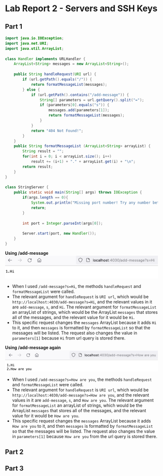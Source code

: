 # Lab Report 2 - Servers and SSH Keys
## Part 1
```java
import java.io.IOException;
import java.net.URI;
import java.util.ArrayList;

class Handler implements URLHandler {
    ArrayList<String> messages = new ArrayList<String>();

    public String handleRequest(URI url) {
        if (url.getPath().equals("/")) {
            return formatMessageList(messages);
        } else {
            if (url.getPath().contains("/add-message")) {
                String[] parameters = url.getQuery().split("=");
                if (parameters[0].equals("s")) {
                    messages.add(parameters[1]);
                    return formatMessageList(messages);
                }
            }
            return "404 Not Found!";
        }
    }
    public String formatMessageList (ArrayList<String> arrayList) {
        String result = "";
        for(int i = 0; i < arrayList.size(); i++) 
            result += (i+1) + "." + arrayList.get(i) + "\n";    
        return result;
    }    
}

class StringServer {
    public static void main(String[] args) throws IOException {
        if(args.length == 0){
            System.out.println("Missing port number! Try any number between 1024 to 49151");
            return;
        }

        int port = Integer.parseInt(args[0]);

        Server.start(port, new Handler());
    }
}
```
**Using /add-message**  
![add-messsage1](add-message1.png)  
- When I used `/add-message?s=Hi`, the methods `handleRequest` and `formatMessageList` were called.  
- The relevant argument for `handleRequest` is `URI url`, which would be `http://localhost:4030/add-message?s=Hi`, and the relevant values in it are `add-message`, `s`, and `Hi`. The relevant argument for `formatMessageList` an arrayList of strings, which would be the ArrayList `messages` that stores all of the messages, and the relevant value for it would be `Hi`.  
- This specific request changes the `messages` ArrayList because it adds `Hi` to it, and then `messages` is formatted by `formatMessageList` so that the messages will be listed. The request also changes the value in `parameters[1]` because `Hi` from url query is stored there.  

**Using /add-message again**  
![add-messsage2](add-message2.png)  
- When I used `/add-message?s=How are you`, the methods `handleRequest` and `formatMessageList` were called.  
- The relevant argument for `handleRequest` is `URI url`, which would be `http://localhost:4030/add-message?s=How are you`, and the relevant values in it are `add-message`, `s`, and `How are you`. The relevant argument for `formatMessageList` an arrayList of strings, which would be the ArrayList `messages` that stores all of the messages, and the relevant value for it would be `How are you`.
- This specific request changes the `messages` ArrayList because it adds `How are you` to it, and then `messages` is formatted by `formatMessageList` so that the messages will be listed. The request also changes the value in `parameters[1]` because `How are you` from the url query is stored there.
  
## Part 2  

## Part 3  

